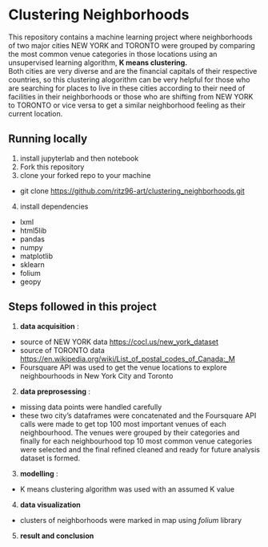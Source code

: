 # Clustering Neighborhoods  
This repository contains a machine learning project where neighborhoods of two major cities NEW YORK and TORONTO were grouped by comparing the most common venue categories in those locations using an unsupervised learning algorithm, **K means clustering.**  
Both cities are very diverse and are the financial capitals of their respective countries, so this clustering alogorithm can be very helpful for those who are searching for places to live in these cities according to their need of facilities in their neighborhoods or those who are shifting from NEW YORK to TORONTO or vice versa to get a similar neighborhood feeling as their current location.  
## Running locally  
1. install jupyterlab and then notebook  
2. Fork this repository  
3. clone your forked repo to your machine  
* git clone https://github.com/ritz96-art/clustering_neighborhoods.git  
4. install dependencies  
* lxml  
* html5lib  
* pandas  
* numpy  
* matplotlib  
* sklearn  
* folium  
* geopy  
## Steps followed in this project  
1. **data acquisition** :
  * source of NEW YORK data https://cocl.us/new_york_dataset    
  * source of TORONTO data https://en.wikipedia.org/wiki/List_of_postal_codes_of_Canada:_M  
  * Foursquare API was used to get the venue locations to explore neighbourhoods in New York City and Toronto  
2. **data preprosessing** :  
  * missing data points were handled carefully  
  * these two city’s dataframes were concatenated and the Foursquare API calls were made to get top 100 most important venues of each neighbourhood. The venues were grouped by their categories and finally for each neighbourhood top 10 most common venue categories were selected and the final refined cleaned and ready for future analysis dataset is formed.  
3. **modelling** :  
  * K means clustering algorithm was used with an assumed K value  
4. **data visualization**  
  * clusters of neighborhoods were marked in map using *folium* library  
5. **result and conclusion**
